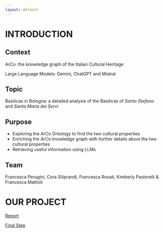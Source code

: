 ```yaml
---
layout: default
---
```


# INTRODUCTION

## Context

ArCo: the knowledge graph of the Italian Cultural Heritage

Large Language Models: Gemini, ChatGPT and Mistral

## Topic

Basilicas in Bologna: a detailed analysis of the Basilicas of _Santo Stefano_ and _Santa Maria dei Servi_

## Purpose

* Exploring the ArCo Ontology to find the two cultural properties
* Enriching the ArCo knowledge graph with further details about the two cultural properties
* Retrieving useful information using LLMs

## Team

Francesca Perugini, Cora Siliprandi, Francesca Rosati, Kimberly Pastorelli & Francesca Mattioli

# **OUR PROJECT**

[Report](./report.md)

[Final Step](./finalstep.md)
